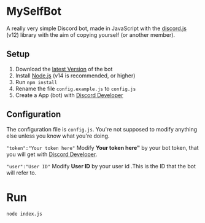 # MySelfBot
A really very simple Discord bot, made in JavaScript with the [discord.js](https://discord.js.org/#/) (v12) library with the aim of copying yourself (or another member).

## Setup
1. Download the [latest Version](https://github.com/Tseacen/MySelfBot/releases) of the bot
2. Install [Node.js](https://nodejs.org/en/) (v14 is recommended, or higher)
3. Run `npm install`
4. Rename the file `config.example.js` to `config.js`
5. Create a App (bot) with [Discord Developer](https://discord.com/developers/applications)

## Configuration
The configuration file is `config.js`.
You're not supposed to modify anything else unless you know what you're doing.

`"token":"Your token here"`
Modify **Your token here"** by your bot token, that you will get with [Discord Developer](https://discord.com/developers/applications).

`"user":"User ID"`
Modify **User ID** by your user id .This is the ID that the bot will refer to.

# Run
`node index.js`

